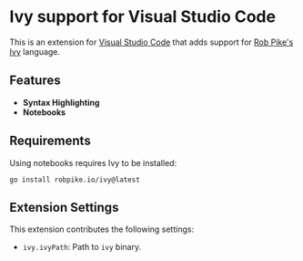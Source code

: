 # Ivy support for Visual Studio Code

This is an extension for [Visual Studio Code][]
that adds support for [Rob Pike's Ivy][] language.

[Rob Pike's Ivy]: https://github.com/robpike/ivy
[Visual Studio Code]: https://code.visualstudio.com/

## Features

- **Syntax Highlighting**
- **Notebooks**

## Requirements

Using notebooks requires Ivy to be installed:

```shell
go install robpike.io/ivy@latest
```

## Extension Settings

This extension contributes the following settings:

- `ivy.ivyPath`: Path to `ivy` binary.
